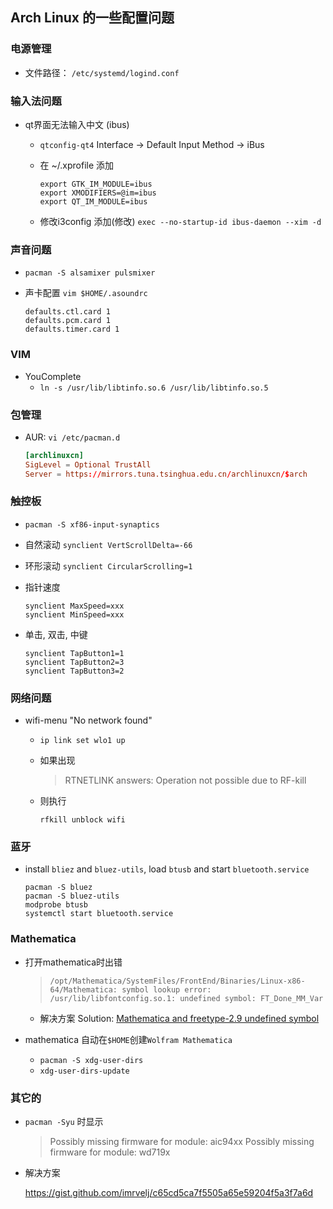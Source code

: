 ## Arch Linux 的一些配置问题

### 电源管理

- 文件路径： `/etc/systemd/logind.conf`

### 输入法问题

- qt界面无法输入中文 (ibus)
    - `qtconfig-qt4`
        Interface -> Default Input Method -> iBus

    - 在 ~/.xprofile 添加
        ```shell
        export GTK_IM_MODULE=ibus
        export XMODIFIERS=@im=ibus
        export QT_IM_MODULE=ibus
        ```

    - 修改i3config 添加(修改) `exec --no-startup-id ibus-daemon --xim -d`

### 声音问题

- `pacman -S alsamixer pulsmixer`

- 声卡配置 `vim $HOME/.asoundrc`
    ```shell
    defaults.ctl.card 1
    defaults.pcm.card 1
    defaults.timer.card 1
    ```

### VIM

- YouComplete
    - `ln -s /usr/lib/libtinfo.so.6 /usr/lib/libtinfo.so.5`

### 包管理

- AUR: `vi /etc/pacman.d`

    ```conf
    [archlinuxcn]
    SigLevel = Optional TrustAll
    Server = https://mirrors.tuna.tsinghua.edu.cn/archlinuxcn/$arch
    ```



### 触控板

- `pacman -S xf86-input-synaptics`

- 自然滚动
    `synclient VertScrollDelta=-66`

- 环形滚动
    `synclient CircularScrolling=1`

- 指针速度
    ```shell
    synclient MaxSpeed=xxx
    synclient MinSpeed=xxx
    ```

- 单击, 双击, 中键
    ```shell
    synclient TapButton1=1
    synclient TapButton2=3
    synclient TapButton3=2
    ```

### 网络问题

- wifi-menu "No network found"

    - `ip link set wlo1 up`

    - 如果出现
        > RTNETLINK answers: Operation not possible due to RF-kill

    - 则执行

        `rfkill unblock wifi`


### 蓝牙

- install `bliez` and `bluez-utils`, load `btusb` and start `bluetooth.service`
    ```shell
    pacman -S bluez
    pacman -S bluez-utils
    modprobe btusb
    systemctl start bluetooth.service
    ```


### Mathematica

- 打开mathematica时出错

    > `/opt/Mathematica/SystemFiles/FrontEnd/Binaries/Linux-x86-64/Mathematica: symbol lookup error: /usr/lib/libfontconfig.so.1: undefined symbol: FT_Done_MM_Var`
    - 解决方案
        Solution: [Mathematica and freetype-2.9 undefined symbol](https://forums.gentoo.org/viewtopic-p-8198000.html?sid=ab27c1ca8e1927691858595185e18284)

- mathematica 自动在`$HOME`创建`Wolfram Mathematica`
    - `pacman -S xdg-user-dirs`
    - `xdg-user-dirs-update`


### 其它的

- `pacman -Syu` 时显示

    > Possibly missing firmware for module: aic94xx
    > Possibly missing firmware for module: wd719x

- 解决方案

    https://gist.github.com/imrvelj/c65cd5ca7f5505a65e59204f5a3f7a6d

